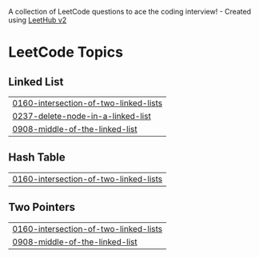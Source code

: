 A collection of LeetCode questions to ace the coding interview! - Created using [LeetHub v2](https://github.com/arunbhardwaj/LeetHub-2.0)
<!---LeetCode Topics Start-->
# LeetCode Topics
## Linked List
|  |
| ------- |
| [0160-intersection-of-two-linked-lists](https://github.com/cyCaffine/Leetcode/tree/master/0160-intersection-of-two-linked-lists) |
| [0237-delete-node-in-a-linked-list](https://github.com/cyCaffine/Leetcode/tree/master/0237-delete-node-in-a-linked-list) |
| [0908-middle-of-the-linked-list](https://github.com/cyCaffine/Leetcode/tree/master/0908-middle-of-the-linked-list) |
## Hash Table
|  |
| ------- |
| [0160-intersection-of-two-linked-lists](https://github.com/cyCaffine/Leetcode/tree/master/0160-intersection-of-two-linked-lists) |
## Two Pointers
|  |
| ------- |
| [0160-intersection-of-two-linked-lists](https://github.com/cyCaffine/Leetcode/tree/master/0160-intersection-of-two-linked-lists) |
| [0908-middle-of-the-linked-list](https://github.com/cyCaffine/Leetcode/tree/master/0908-middle-of-the-linked-list) |
<!---LeetCode Topics End-->